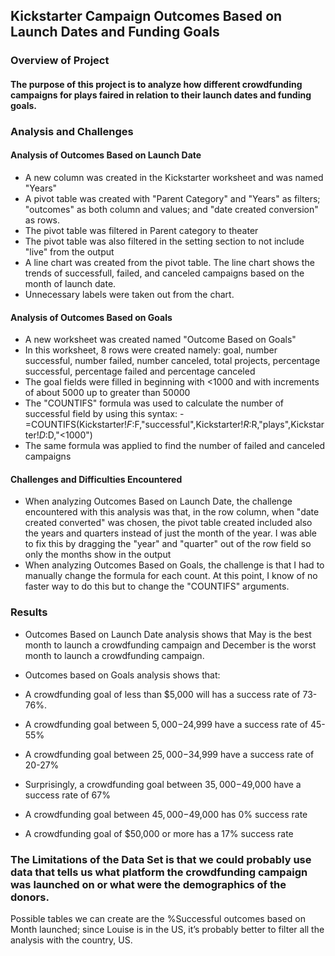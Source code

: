 ## **Kickstarter Campaign Outcomes Based on Launch Dates and Funding Goals**

### Overview of Project

#### The purpose of this project is to analyze how different crowdfunding campaigns for plays faired in relation to their launch dates and funding goals.

### Analysis and Challenges

#### Analysis of Outcomes Based on Launch Date
- A new column was created in the Kickstarter worksheet and was named "Years"
- A pivot table was created with "Parent Category" and "Years" as filters; "outcomes" as both column and values; and "date created conversion" as rows.
- The pivot table was filtered in Parent category to theater
- The pivot table was also filtered in the setting section to not include "live" from the output
- A line chart was created from the pivot table.  The line chart shows the trends of successfull, failed, and canceled campaigns based on the month of launch date.
- Unnecessary labels were taken out from the chart.
#### Analysis of Outcomes Based on Goals
- A new worksheet was created named "Outcome Based on Goals"
- In this worksheet, 8 rows were created namely: goal, number successful, number failed, number canceled, total projects, percentage successful, percentage failed and percentage canceled
- The goal fields were filled in beginning with <1000 and with increments of about 5000 up to greater than 50000
- The "COUNTIFS" formula was used to calculate the number of successful field by using this syntax:
		- =COUNTIFS(Kickstarter!$F:$F,"successful",Kickstarter!$R:$R,"plays",Kickstarter!$D:$D,"<1000")
- The same formula was applied to find the number of failed and canceled campaigns
#### Challenges and Difficulties Encountered
- When analyzing Outcomes Based on Launch Date, the challenge encountered with this analysis was that, in the row column, when "date created converted" was chosen, the pivot table created included also the years and quarters instead of just the month of the year.  I was able to fix this by dragging the "year" and "quarter" out of the row field so only the months show in the output
- When analyzing Outcomes Based on Goals, the challenge is that I had to manually change the formula for each count.  At this point, I know of no faster way to do this but to change the "COUNTIFS" arguments.

### Results

- Outcomes Based on Launch Date analysis shows that May is the best month to launch a crowdfunding campaign and December is the worst month to launch a crowdfunding campaign.

- Outcomes based on Goals analysis shows that:
- A crowdfunding goal of less than $5,000 will has a success rate of 73-76%.
- A crowdfunding goal between $5,000-$24,999 have a success rate of 45-55%
- A crowdfunding goal between $25,000-$34,999 have a success rate of 20-27%
- Surprisingly, a crowdfunding goal between $35,000-$49,000 have a success rate of 67%
- A crowdfunding goal between $45,000-$49,000 has 0% success rate
- A crowdfunding goal of $50,000 or more has a 17% success rate


### The Limitations of the Data Set is that we could probably use data that tells us what platform the crowdfunding campaign was launched on or what were the demographics of the donors.

Possible tables we can create are the %Successful outcomes based on Month launched; since Louise is in the US, it’s probably better to filter all the analysis with the country, US.
